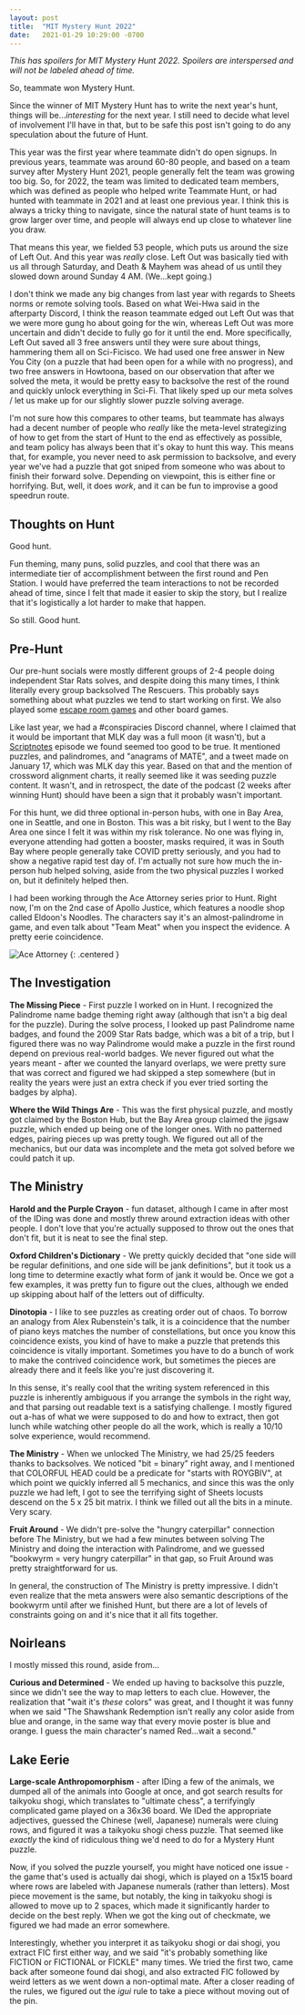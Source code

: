 ```yaml
---
layout: post
title:  "MIT Mystery Hunt 2022"
date:   2021-01-29 10:29:00 -0700
---
```


*This has spoilers for MIT Mystery Hunt 2022. Spoilers are interspersed and will
not be labeled ahead of time.*

So, teammate won Mystery Hunt.

Since the winner of MIT Mystery Hunt has to write the next year's hunt, things will
be...*interesting* for the next year. I still need to decide what level of involvement
I'll have in that, but to be safe this post isn't going to do any speculation about the
future of Hunt.

This year was the first year where teammate didn't do open signups. In previous years,
teammate was around 60-80 people, and based on a team survey after Mystery Hunt 2021,
people generally felt the team was growing too big. So, for 2022, the team was limited
to dedicated team members, which was defined as people who helped write Teammate Hunt,
or had hunted with teammate in 2021 and at least one previous year. I think this is
always a tricky thing to navigate, since the natural state of hunt teams is to grow larger
over time, and people will always end up close to whatever line you draw.

That means this year, we fielded 53 people, which puts us around the size of Left Out.
And this year was *really* close. Left Out was basically tied with us all through Saturday,
and Death & Mayhem was ahead of us until they slowed down around Sunday 4 AM.
(We...kept going.)

I don't think we made any big changes from last year with regards to
Sheets norms or remote solving tools.
Based on what Wei-Hwa said in the afterparty Discord, I think the reason teammate edged
out Left Out was that we were more gung ho about going for the win, whereas Left Out
was more uncertain and didn't decide to fully go for it until the end. More specifically,
Left Out saved all 3 free answers until they were sure about things, hammering them all
on Sci-Ficisco. We had used one free answer in New You City (on a puzzle that had been
open for a while with no progress), and two free answers in Howtoona, based on our
observation that after we solved the meta, it would be pretty easy to backsolve the rest of
the round and quickly unlock everything in Sci-Fi. That likely sped up our meta solves /
let us make up for our slightly slower puzzle solving average.

I'm not sure how this compares to other teams, but teammate has always had a decent number
of people who *really* like the meta-level strategizing of how to get from the start of
Hunt to the end as effectively as possible, and team policy has always been that it's
okay to hunt this way. This means that, for example, you never need to ask permission to
backsolve, and every year we've had a puzzle that got sniped from someone who was about
to finish their forward solve. Depending on viewpoint, this is either fine or horrifying.
But, well, it does *work*, and it can be fun to improvise a good speedrun route.


Thoughts on Hunt
----------------------------------------------------------------------------------

Good hunt.

Fun theming, many puns, solid puzzles, and cool that there was an intermediate tier of accomplishment between
the first round and Pen Station. I would have preferred the team interactions to not be
recorded ahead of time, since I felt that made it easier to skip the story, but I realize that
it's logistically a lot harder to make that happen.

So still. Good hunt.


Pre-Hunt
----------------------------------------------------------------------------------

Our pre-hunt socials were mostly different groups of 2-4 people doing independent Star
Rats solves, and despite doing this many times, I think literally every group backsolved
The Rescuers. This probably says something about what puzzles we tend to start working on
first. We also played some [escape room games](https://store.steampowered.com/app/1435790/Escape_Simulator/) and other board games.

Like last year, we had a #conspiracies Discord channel, where I claimed that it would be
important that MLK day was a full moon (it wasn't), but a [Scriptnotes](https://johnaugust.com/2021/scriptnotes-episode-485-unions-and-guilds-transcript)
episode we found seemed too good to be true. It mentioned puzzles, and palindromes, and
"anagrams of MATE", and a tweet made on January 17, which was MLK day this year.
Based on that and the mention of crossword alignment charts, it really seemed like it
was seeding puzzle content. It wasn't, and in retrospect, the date of the podcast
(2 weeks after winning Hunt) should have been a sign that it probably wasn't important.

For this hunt, we did three optional in-person hubs, with one in Bay Area,
one in Seattle, and one in Boston. This was a bit risky, but I went to the Bay Area one
since I felt it was within my risk tolerance. No
one was flying in, everyone attending had gotten a booster, masks required, it was in
South Bay where people generally take COVID pretty seriously, and you had to show a
negative rapid test day of. I'm actually not sure how much the in-person hub helped solving,
aside from the two physical puzzles I worked on, but it definitely helped then.

I had been working through the Ace Attorney series prior to Hunt. Right now, I'm on
the 2nd case of Apollo Justice, which features a noodle shop called Eldoon's Noodles.
The characters say it's an almost-palindrome in game, and even talk about "Team Meat"
when you inspect the evidence. A pretty eerie coincidence.

![Ace Attorney](/public/mh-22/aa.png)
{: .centered }


The Investigation
-----------------------------------------------------------------------------------

**The Missing Piece** - First puzzle I worked on in Hunt. I recognized the Palindrome name badge
theming right away (although that isn't a big deal for the puzzle). During the solve process,
I looked up past Palindrome name badges, and found the 2009 Star Rats badge, which was a bit
of a trip, but I figured there was no way Palindrome would make a puzzle in the first round
depend on previous real-world badges. We never figured out what the years meant - after we
counted the lanyard overlaps, we were pretty sure that was correct and figured we had skipped
a step somewhere (but in reality the years were just an extra check if you ever tried sorting
the badges by alpha).

**Where the Wild Things Are** - This was the first physical puzzle, and mostly got claimed by the
Boston Hub, but the Bay Area group claimed the jigsaw puzzle, which ended up being one of the
longer ones. With no patterned edges, pairing pieces up was pretty tough. We figured out all of the
mechanics, but our data was incomplete and the meta got solved before we could patch it up.


The Ministry
------------------------------------------------------------------------------------

**Harold and the Purple Crayon** - fun dataset, although I came in after most of the IDing was done and mostly threw around extraction ideas with other people. I don't love that you're actually supposed to throw out the ones that don't fit, but it is neat to see the final step.

**Oxford Children's Dictionary** - We pretty quickly decided that "one side will be regular definitions, and one side will be jank definitions", but it took us a long time to determine exactly what form of jank it would be. Once we got a few examples, it was pretty fun to figure out the clues, although we ended up skipping about half of the letters out of difficulty.

**Dinotopia** - I like to see puzzles as creating order out of chaos. To borrow an analogy from Alex Rubenstein's talk, it is a coincidence that the number of piano keys matches the number of constellations, but once you know this coincidence exists, you kind of have to make a puzzle that pretends this coincidence is vitally important. Sometimes you have to do a bunch of work to make the contrived coincidence work, but sometimes the pieces are already there and it feels like you're just discovering it.

In this sense, it's really cool that the writing system referenced in this puzzle is inherently ambiguous if you arrange the symbols in the right way, and that parsing out readable text is a satisfying challenge. I mostly figured out a-has of what we were supposed to do and how to extract, then got lunch while watching other people do all the work, which is really a 10/10 solve experience, would recommend.

**The Ministry** - When we unlocked The Ministry, we had 25/25 feeders thanks to backsolves. We noticed "bit = binary" right away, and I mentioned that COLORFUL HEAD could be a predicate for "starts with ROYGBIV", at which point we quickly inferred all 5 mechanics, and since this was the only puzzle we had left, I got to see the terrifying sight of Sheets locusts descend on the 5 x 25 bit matrix. I think we filled out all the bits in a minute. Very scary.

**Fruit Around** - We didn't pre-solve the "hungry caterpillar" connection before The Ministry, but we had a few minutes between solving The Ministry and doing the interaction with Palindrome, and we guessed "bookwyrm = very hungry caterpillar" in that gap, so Fruit Around was pretty straightforward for us.

In general, the construction of The Ministry is pretty impressive. I didn't even realize that the meta answers were also semantic descriptions of the bookwyrm until after we finished Hunt, but there are a lot of levels of constraints going on and it's nice that it all fits together.


Noirleans
-----------------------------------

I mostly missed this round, aside from...

**Curious and Determined** - We ended up having to backsolve this puzzle, since we didn't see the way to map letters to each clue. However, the realization that "wait it's *these* colors" was great, and I thought it was funny when we said "The Shawshank Redemption isn't really any color aside from blue and orange, in the same way that every movie poster is blue and orange. I guess the main character's named Red...wait a second."


Lake Eerie
----------------------------------

**Large-scale Anthropomorphism** - after IDing a few of the animals, we dumped all of the animals into Google at once, and got search results for taikyoku shogi, which translates to "ultimate chess", a terrifyingly complicated game played on a 36x36 board. We IDed the appropriate adjectives, guessed the Chinese (well, Japanese) numerals were cluing rows, and figured it was a taikyoku shogi chess puzzle. That seemed like *exactly* the kind of ridiculous thing we'd need to do for a Mystery Hunt puzzle.

Now, if you solved the puzzle yourself, you might have noticed one issue - the game that's used is actually dai shogi, which is played on a 15x15 board where rows are labeled with Japanese numerals (rather than letters). Most piece movement is the same, but notably, the king in taikyoku shogi is allowed to move up to 2 spaces, which made it significantly harder to decide on the best reply. When we got the king out of checkmate, we figured we had made an error somewhere.

Interestingly, whether you interpret it as taikyoku shogi or dai shogi, you extract FIC first either way, and we said "it's probably something like FICTION or FICTIONAL or FICKLE" many times. We tried the first two, came back after someone found dai shogi, and also extracted FIC followed by weird letters as we went down a non-optimal mate. After a closer reading of the rules, we figured out the *igui* rule to take a piece without moving out of the pin.
